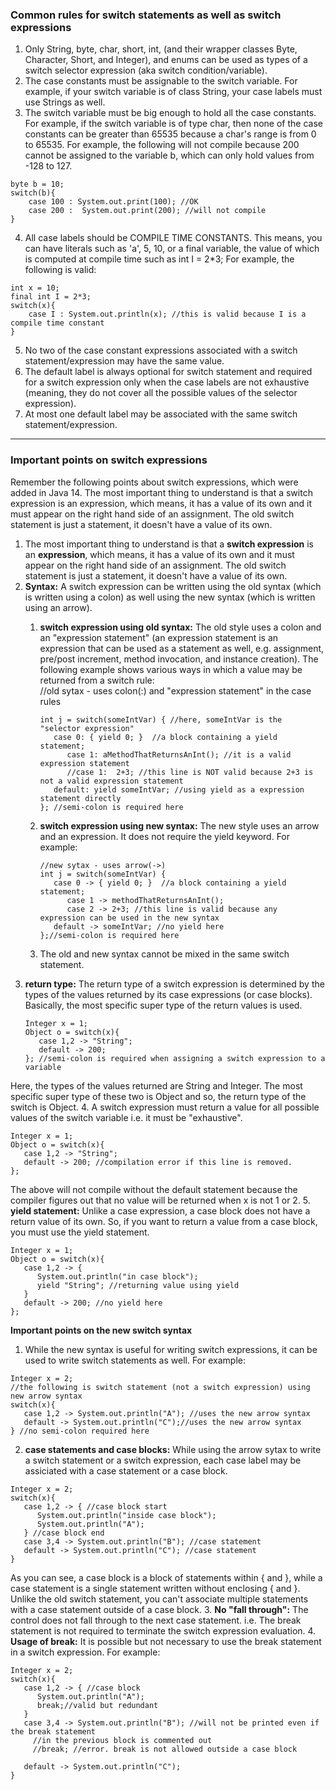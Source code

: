 ### Common rules for switch statements as well as switch expressions
1. Only String, byte, char, short, int, (and their wrapper classes Byte, Character, Short, and Integer), and enums can be used as types of a switch selector expression (aka switch condition/variable). 
2. The case constants must be assignable to the switch variable. For example, if your switch variable is of class String, your case labels must use Strings as well. 
3. The switch variable must be big enough to hold all the case constants. For example, if the switch variable is of type char, then none of the case constants can be greater than 65535 because a char's range is from 0 to 65535. For example, the following will not compile because 200 cannot be assigned to the variable b, which can only hold values from -128 to 127.
```
byte b = 10;
switch(b){
    case 100 : System.out.print(100); //OK
    case 200 :  System.out.print(200); //will not compile
} 
```
4. All case labels should be COMPILE TIME CONSTANTS. This means, you can have literals such as 'a', 5, 10, or a final variable, the value of which is computed at compile time such as int I = 2*3; For example, the following is valid:
```
int x = 10;
final int I = 2*3;
switch(x){
    case I : System.out.println(x); //this is valid because I is a compile time constant
}
```
5. No two of the case constant expressions associated with a switch statement/expression may have the same value. 
6. The default label is always optional for switch statement and required for a switch expression only when the case labels are not exhaustive (meaning, they do not cover all the possible values of the selector expression). 
7. At most one default label may be associated with the same switch statement/expression.

-------------------------------------------------------------------------------------------
### Important points on switch expressions
Remember the following points about switch expressions, which were added in Java 14.
The most important thing to understand is that a switch expression is an expression, which means, it has a value of its own and it must appear on the right hand side of an assignment. The old switch statement is just a statement, it doesn't have a value of its own.
1. The most important thing to understand is that a **switch expression** is an **expression**, which means, it has a value of its own and it must appear on the right hand side of an assignment. The old switch statement is just a statement, it doesn't have a value of its own.
2. **Syntax:** A switch expression can be written using the old syntax (which is written using a colon) as well using the new syntax (which is written using an arrow).
   1. **switch expression using old syntax:** The old style uses a colon and an "expression statement" (an expression statement is an expression that can be used as a statement as well, e.g. assignment, pre/post increment, method invocation, and instance creation). The following example shows various ways in which a value may be returned from a switch rule:<br>
   //old sytax - uses colon(:) and "expression statement" in the case rules
   
       ```   
       int j = switch(someIntVar) { //here, someIntVar is the "selector expression"
          case 0: { yield 0; }  //a block containing a yield statement;
             case 1: aMethodThatReturnsAnInt(); //it is a valid expression statement
             //case 1:  2+3; //this line is NOT valid because 2+3 is not a valid expression statement
          default: yield someIntVar; //using yield as a expression statement directly
       }; //semi-colon is required here
       ```
   2. **switch expression using new syntax:** The new style uses an arrow and an expression. It does not require the yield keyword. For example:
      ```
      //new sytax - uses arrow(->)
      int j = switch(someIntVar) {
         case 0 -> { yield 0; }  //a block containing a yield statement;
            case 1 -> methodThatReturnsAnInt();
            case 2 -> 2+3; //this line is valid because any expression can be used in the new syntax
         default -> someIntVar; //no yield here
      };//semi-colon is required here
      ```
   3. The old and new syntax cannot be mixed in the same switch statement.
3. **return type:** The return type of a switch expression is determined by the types of the values returned by its case expressions (or case blocks). Basically, the most specific super type of the return values is used.
   ```
   Integer x = 1;
   Object o = switch(x){
      case 1,2 -> "String";
      default -> 200;
   }; //semi-colon is required when assigning a switch expression to a variable        
   ```
Here, the types of the values returned are String and Integer. The most specific super type of these two is Object and so, the return type of the switch is Object.
4. A switch expression must return a value for all possible values of the switch variable i.e. it must be "exhaustive".
   ```
   Integer x = 1;
   Object o = switch(x){
      case 1,2 -> "String";
      default -> 200; //compilation error if this line is removed.
   };        
   ```
   The above will not compile without the default statement because the compiler figures out that no value will be returned when x is not 1 or 2.
5. **yield statement:** Unlike a case expression, a case block does not have a return value of its own. So, if you want to return a value from a case block, you must use the yield statement.
   ```
   Integer x = 1;
   Object o = switch(x){
      case 1,2 -> {
         System.out.println("in case block");
         yield "String"; //returning value using yield
      }
      default -> 200; //no yield here
   };
   ```

**Important points on the new switch syntax**
1. While the new syntax is useful for writing switch expressions, it can be used to write switch statements as well. For example:
```
Integer x = 2;
//the following is switch statement (not a switch expression) using new arrow syntax
switch(x){
   case 1,2 -> System.out.println("A"); //uses the new arrow syntax
   default -> System.out.println("C");//uses the new arrow syntax
} //no semi-colon required here 
```
2. **case statements and case blocks:** While using the arrow sytax to write a switch statement or a switch expression, each case label may be assiciated with a case statement or a case block.
```
Integer x = 2;
switch(x){
   case 1,2 -> { //case block start
      System.out.println("inside case block");
      System.out.println("A");
   } //case block end
   case 3,4 -> System.out.println("B"); //case statement
   default -> System.out.println("C"); //case statement
}
```
As you can see, a case block is a block of statements within { and }, while a case statement is a single statement written without enclosing { and }. Unlike the old switch statement, you can't associate multiple statements with a case statement outside of a case block.
3. **No "fall through":** The control does not fall through to the next case statement. i.e. The break statement is not required to terminate the switch expression evaluation.
4. **Usage of break:** It is possible but not necessary to use the break statement in a switch expression. For example:
```
Integer x = 2;
switch(x){
   case 1,2 -> { //case block
      System.out.println("A");
      break;//valid but redundant
   }
   case 3,4 -> System.out.println("B"); //will not be printed even if the break statement 
     //in the previous block is commented out
     //break; //error. break is not allowed outside a case block
     
   default -> System.out.println("C");
}
```
